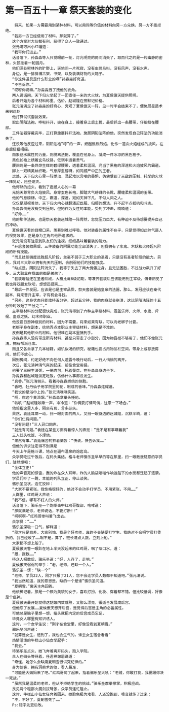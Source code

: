 # 第一百五十一章 祭天套装的变化
        将来，如果一方需要用到某种材料，可以用同等价值的材料向另一方兑换，另一方不能拒绝。
       “若另一方已经使用了材料，那就算了。”
       这个方案对大伙都有利，获得了众人一致通过。
       张元清取出小红帽道：
       “我带你们进去。”
       话音落下，孙淼淼等人只觉眼前一花，灯光明亮的房间消失了，取而代之的是一片幽静的密林，头顶挂着一轮圆月。
       他们深处密林外的旷野上，天地间一片死寂，没有虫鸣鸟叫，没有风声，没有水声。
       身边，是一排排博古架、书架，以及装满财物的大箱子。
       “你这件道具是什么职业的啊”孙淼淼好奇道。
       “不告诉你。”
       “哎呀你说嘛。”孙淼淼拽了拽他的衣角。
       两人说话间，天下归火举起了一团直径一米的大火球，为夏侯傲天提供照明。
       后者开始为各个材料称重、估价，赵城隍在旁默记价格。
       张元清满足了孙淼淼的好奇心，旁观了夏侯傲天一阵，见一时半会结束不了，便施展星遁术来到远处
       他打算试试套装效果。
       取出阴阳法袍，哗啦抖开，披在身上，接着穿上后土靴，最后抓出一条腰带，仔细扣在腰部。
       三件法器穿戴完毕，正打算施展抖开法袍，施展阴阳法阵的他，突然发现自己阵法的功能消失了。
       还没等他反应过来，阴阳法袍“呼”的一声，燃起熊熊烈焰，化作一道由火焰组成的披风，在身后猎猎招摇。
       而象征水属性的力量，则脱离法袍，覆盖在他身上，凝成一件冰凉的黑色袍子。
       黑色长袍上绣着玄鸟纹路，低调中透着贵气。
       腰间则是一条烨烨生辉的碧绿腰带，透着柔和温润，充当了黑袍的深邃和火焰披风的霸道。
       脚上一双精美丝织靴，气息厚重磅礴，如同威严中正的王者。
       远处，天下归火心里一阵悸动，涌起难以言喻的畏惧，仿佛受到了天敌的压制，托举的火球一阵晃动，险些熄灭。
       他愕然的扭头，看到了震撼人心的一幕
       元始天尊背负火焰披风，身穿玄色长袍，脚踏大气磅礴的长靴，腰缠柔和温润的玉带。
       他的气息磅礴，中正，霸道，深邃，宛如天神下凡，不似人间之人。
       仅仅是凝视着他，天下归火内心就翻涌起臣服、归顺的想法，升不起半点抵抗和斗志。
       孙淼淼倒是没有受到压制，但她作为女性的本能，受到了冲击，喃喃道：
       “好帅……”
       他的那件法袍，也是祭天套装赵城隍一阵愕然，忽觉压力巨大，有种迫不及待想要提升自己的冲动。
       夏侯傲天看的目瞪口呆，羡慕到难以呼吸，他对装备的属性不在乎，只是觉得如此帅气逼人的视觉效果，正是身为主角的他所追求的。
       张元清没有注意到队友们的注视，细细品味着套装的能力。
       “开启套装效果后，三件装备的附属功能全部消失了，但我拥有了水鬼、木妖和火师超凡阶段的所有技能。
       “而且技能强度远胜超凡阶段，丝毫不弱于三大职业的圣者，只是没有圣者阶段的能力。另外，我对三大职业拥有先天的压制，会削弱他们的技能强度。
       “缺点是，阴阳法阵消失了，我等于失去了两大傀儡之身，且无法困敌，不过战力飙升了好多，三大职业在我面前都是弟弟了。
       “套装增幅还在圣者阶段，大概比肩6级初期，等凑齐套装后应该能用到主宰级，傅青阳见了我也得双腿发软吧，想想还挺爽……
       “最后一件发冠，应该是也是主宰品质，祭天套装是始皇帝的法器，那么，发冠应该在秦代副本，将来晋升主宰，才有机会寻找。
       “另外，这身状态只能维持五分钟，超过五分钟，我的肉身就会崩溃，这比阴阳法阵的十五分钟时效短了三分之二。”
       主宰级材料的分配很快完成，张元清得到了六种主宰级材料，涵盖乐师、火师、水鬼、斥候、蛊惑之妖、幻术师职业。
       他没要日游神级别的材料，因为不需要，将来如果有缺，可以向老梆子讨要。
       老梆子身在副本，给他弄点本职业主宰级材料，想来是不难的。
       反倒是其他职业的材料，他很难在副本里搞到手。
       孙淼淼等人没有带走所有材料，甚至只带走了小部分，因为物品栏不够用了，他们不像张元清，拥有帮派仓库。
       而且又各自拿了几本秘籍，如饥似渴的研究，秘籍也要占用物品栏空间，带身上或存放房间，他们不放心。
       回到房间，约定好绝不向任何人透露今晚行动后，一行人悄悄的离开。
       次日，张元清神清气爽的起床，前往食堂用餐。
       他要了三碗生滚粥，一笼肉包，托着餐盘，在孙淼淼身边坐下。
       孙淼淼和赵城隍淡定吃饭，仿佛什么事都没发生。
       “真香。”张元清侧头，看着孙淼淼娇俏的侧脸。
       “香吧，牡丹仙子用学院里的花，制成的香味。”孙淼淼炫耀道。
       “我说的是浴巾上的。”张元清嘿嘿笑道。
       “啊，你这个臭流氓。”孙淼淼拿拳头捶他。
       “咳咳!”赵城隍咳嗽一声，冷冷道：“你俩要打情骂俏，注意一下场合。”
       他暗指这里人多，隔桌有耳，言多必失。
       果然，袁廷耳廓一动，扫一眼对面的两人，又扫一眼身边的赵城隍，沉默半晌，道：
       “你们仁有问题。”
       “没有问题!”三人异口同声。
       “就是有问题。”袁廷在某些方面有着惊人的直觉：“是不是有事瞒着我”
       三人低头吃饭，不理他。
       “果然有事。”袁廷痛苦的抓着脑袋：“快说，快告诉我……”
       但他的诉求注定得不到满足
       今天上午是格斗课，地点在遍布温泉的熔岩岛。
       众学员吃过午饭后，在码头集结，格斗老师骆乐圣早早的等在那里，扫一眼散漫随意的学员们，陡然爆喝：
       “全体立正!”
       他的声音宛如惊雷，轰的炸在众人耳畔，炸的人脑袋嗡嗡作响游船下的水面都泛起了涟漪。
       学员们吓了一跳，本能的列队立正，停止谈笑。
       骆乐圣见状，连忙狡辩：
       “大家不要紧张，我性格很好的，绝对不会动手打学员，不用紧张，不用……”
       人群里，红鸡哥大声说：
       “我不信，哪有不打人的火师。”
       话音落下，骆乐圣一个炮拳击中红鸡哥腹部，咆哮道：
       “那就满足你，老师说话，不要打断!!”
       “啊啊啊~”红鸡哥惨叫着飞出去。
       众学员：“……”
       骆乐圣深吸一口气，解释道：
       “刚才只是意外，大家别怕，我是个好老师，真的不会随便打学生。我绝对不会把学员打骨折的，我已经改了……啊不是，算了，班长清点人数，立刻上船。”
       大家都不想上船了。
       夏侯傲天瞥一眼趴在地上半天没起来的红鸡哥，咽了咽口水，道：
       “报，报数……”
       待众人报数后，骆乐圣道：“好，人齐了，走吧。”
       夏侯傲天弱弱的举手：“老，老师，还缺一个人。”
       骆乐圣一愣：“缺一个”
       “老师，学员22人，刚才只报了21人，您不会连学员人数都不知道吧。”张元清说。
       “我当然知道，我的意思是，缺的一个是谁”骆乐圣问道。
       “夏朝雪。”傲天主角回答。
       他依稀记着，那是一个颇为美貌的女子，喜欢打扮，化妆、穿着都不错，但比较低调，好像是个瘟神。
       夏侯傲天最开始觉得这姑娘内敛成熟，又那么漂亮，很适合发展成后宫。
       但他忘了发展……夏侯傲天想开后宫，是觉得后宫是主角的必备属性。
       可他总是脑子里想一想，扭头就把内定的后宫成员忘记，
       毕竟女人哪里有知识诱人。
       这时，一个女学生说：“刚才在食堂里，好像没看到夏朝雪。”
       骆乐圣沉声道：
       “就算是女生，迟到了，我也会生气的。谁去女生宿舍看看”
       热情活泼的牛栏山小仙女举起手：
       “我去。”
       待骆乐圣点头，她飞奔着离开码头，跑入学院。
       众人在码头等待着，任君梓皱眉说道：
       “奇怪，她怎么会缺席夏朝雪很讲究纪律的。”
       身为剑客，拥有洞察术的他，看人最准.
       “可能是大姨妈来了吧。”红鸡哥爬了起来，指着骆乐圣大吼：“老贼，你敢打我，我要跟你决一死战。”
       “虽然我是温柔的老师，但从不拒绝学生的挑战。”骆乐圣摩拳擦掌，积极应战。
       艮见两个粗鄙火魔剑拔弩张，众学员连忙阻止。
       这时，牛栏山小仙女狂奔着回来，她脸色极为难看，人还没跑到，嗓音就传了过来：
       “不，不好了，夏朝雪死了……”
       Ps:错字先更后改。
